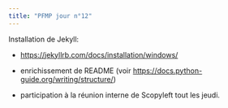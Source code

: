 ```yaml
---
title: "PFMP jour n°12"
---
```


Installation de Jekyll:
 - <https://jekyllrb.com/docs/installation/windows/>

- enrichissement de README (voir <https://docs.python-guide.org/writing/structure/>)

- participation à la réunion interne de Scopyleft tout les jeudi.